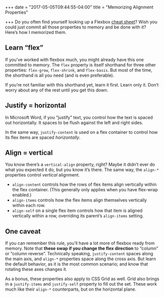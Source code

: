 +++
date = "2017-05-05T09:44:55-04:00"
title = "Memorizing Alignment Properties"

+++
Do you often find yourself looking up a Flexbox [cheat sheet](https://css-tricks.com/snippets/css/a-guide-to-flexbox/)? Wish you could just commit all those properties to memory and be done with it? Here’s how I memorized them.

## Learn “flex”

If you’ve worked with flexbox much, you might already have this one committed to memory. The `flex` property is itself shorthand for three other properties: `flex-grow`, `flex-shrink`, and `flex-basis`. But most of the time, the shorthand is all you need (and is even preferable).

If you’re not familiar with this shorthand yet, learn it first. Learn only it. Don’t worry about any of the rest until you get this down.

## Justify = horizontal

In Microsoft Word, if you “justify” text, you control how the text is spaced out horizontally. It spaces to be flush against the left and right sides.

In the same way, `justify-content` is used on a flex container to control how its flex items are spaced _horizontally_.

## Align = vertical

You know there’s a `vertical-align` property, right? Maybe it didn’t ever do what you expected it do, but you know it’s there. The same way, the `align-*` properties control _vertical_ alignment.

 * `align-content` controls how the rows of flex items align vertically within the flex container. (This generally only applies when you have flex-wrap enabled.)
 * `align-items` controls how the flex items align themselves vertically within each row.
 * `align-self` on a single flex item controls how that item is aligned vertically within a row, overriding its parent’s `align-items` setting.

## One caveat

If you can remember this rule, you’ll have a lot more of flexbox ready from memory. Note that **these swap if you change the flex direction** to “column” or “column reverse”. Technically speaking, `justify-content` spaces along the main axis, and `align-*` properties space along the cross axis. But learn the default behavior, as it is the most common scenario; and know that rotating these axes changes it.

As a bonus, these properties also apply to CSS Grid as well. Grid also brings in a `justify-items` and `justify-self` property to fill out the set. These work much like their `align-*` counterparts, but on the horizontal plane.
